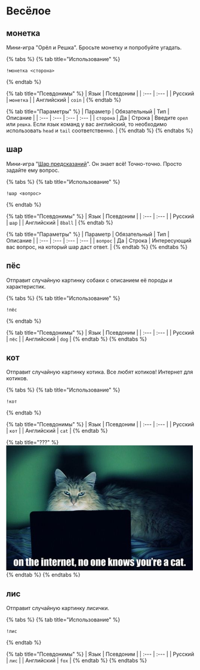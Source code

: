 # Весёлое

## монетка <a id="coin"></a>

Мини-игра "Орёл и Решка". Бросьте монетку и попробуйте угадать.

{% tabs %}
{% tab title="Использование" %}
```text
!монетка <сторона>
```
{% endtab %}

{% tab title="Псевдонимы" %}
| Язык | Псевдоним |
| :--- | :--- |
| Русский | `монетка` |
| Английский | `coin` |
{% endtab %}

{% tab title="Параметры" %}
| Параметр | Обязательный | Тип | Описание |
| :--- | :--- | :--- | :--- |
| `сторона` | Да | Строка | Введите `орел` или `решка`. Если язык команд у вас английский, то необходимо использовать `head` и `tail` соответственно. |
{% endtab %}
{% endtabs %}

## шар <a id="8ball"></a>

Мини-игра "[Шар предсказаний](https://ru.wikipedia.org/wiki/Magic_8_ball)". Он знает всё! Точно-точно. Просто задайте ему вопрос. 

{% tabs %}
{% tab title="Использование" %}
```text
!шар <вопрос>
```
{% endtab %}

{% tab title="Псевдонимы" %}
| Язык | Псевдоним |
| :--- | :--- |
| Русский | `шар` |
| Английский | `8ball` |
{% endtab %}

{% tab title="Параметры" %}
| Параметр | Обязательный | Тип | Описание |
| :--- | :--- | :--- | :--- |
| `вопрос` | Да | Строка | Интересующий вас вопрос, на который шар даст ответ. |
{% endtab %}
{% endtabs %}

## пёс <a id="dog"></a>

Отправит случайную картинку собаки с описанием её породы и характеристик.

{% tabs %}
{% tab title="Использование" %}
```text
!пёс
```
{% endtab %}

{% tab title="Псевдонимы" %}
| Язык | Псевдоним |
| :--- | :--- |
| Русский | `пёс` |
| Английский | `dog` |
{% endtab %}
{% endtabs %}

## кот <a id="cat"></a>

Отправит случайную картинку котика. Все любят котиков! Интернет для котиков.

{% tabs %}
{% tab title="Использование" %}
```text
!кот
```
{% endtab %}

{% tab title="Псевдонимы" %}
| Язык | Псевдоним |
| :--- | :--- |
| Русский | `кот` |
| Английский | `cat` |
{% endtab %}

{% tab title="???" %}
![&#x412; &#x438;&#x43D;&#x442;&#x435;&#x440;&#x43D;&#x435;&#x442;&#x435; &#x43D;&#x438;&#x43A;&#x442;&#x43E; &#x43D;&#x435; &#x437;&#x43D;&#x430;&#x435;&#x442; &#x447;&#x442;&#x43E; &#x43D;&#x430; &#x441;&#x430;&#x43C;&#x43E;&#x43C; &#x434;&#x435;&#x43B;&#x435; &#x442;&#x44B; &#x43A;&#x43E;&#x442;. ](../../.gitbook/assets/image%20%2812%29.png)
{% endtab %}
{% endtabs %}

## лис <a id="fox"></a>

Отправит случайную картинку лисички.

{% tabs %}
{% tab title="Использование" %}
```text
!лис
```
{% endtab %}

{% tab title="Псевдонимы" %}
| Язык | Псевдоним |
| :--- | :--- |
| Русский | `лис` |
| Английский | `fox` |
{% endtab %}
{% endtabs %}

